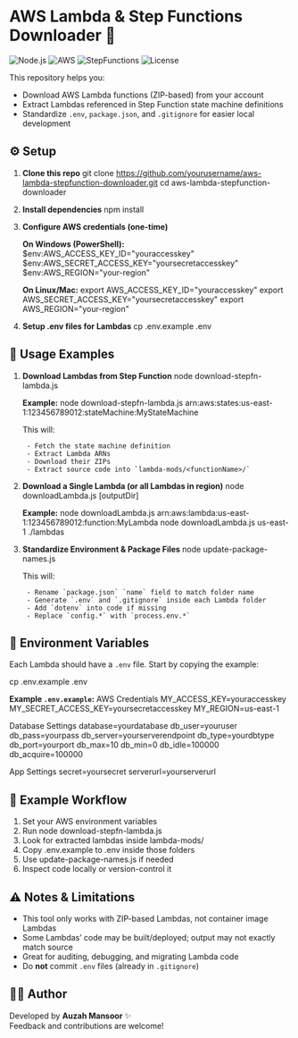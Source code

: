 # AWS Lambda & Step Functions Downloader 🚀

![Node.js](https://img.shields.io/badge/Node.js-18+-green?logo=node.js)
![AWS](https://img.shields.io/badge/AWS-Lambda-orange?logo=amazonaws)
![StepFunctions](https://img.shields.io/badge/AWS-Step_Functions-blue?logo=amazonaws)
![License](https://img.shields.io/badge/License-MIT-yellow)

This repository helps you:

- Download AWS Lambda functions (ZIP-based) from your account  
- Extract Lambdas referenced in Step Function state machine definitions  
- Standardize `.env`, `package.json`, and `.gitignore` for easier local development

## ⚙️ Setup

1. **Clone this repo**
   git clone https://github.com/yourusername/aws-lambda-stepfunction-downloader.git
   cd aws-lambda-stepfunction-downloader

2. **Install dependencies**
   npm install

3. **Configure AWS credentials (one-time)**

   **On Windows (PowerShell):**
   $env:AWS_ACCESS_KEY_ID="youraccesskey"
   $env:AWS_SECRET_ACCESS_KEY="yoursecretaccesskey"
   $env:AWS_REGION="your-region"

   **On Linux/Mac:**
   export AWS_ACCESS_KEY_ID="youraccesskey"
   export AWS_SECRET_ACCESS_KEY="yoursecretaccesskey"
   export AWS_REGION="your-region"

4. **Setup .env files for Lambdas**
   cp .env.example .env

## 🚀 Usage Examples

1. **Download Lambdas from Step Function**
    node download-stepfn-lambda.js <stepFunctionArn>

    **Example:**
    node download-stepfn-lambda.js arn:aws:states:us-east-1:123456789012:stateMachine:MyStateMachine

    This will:

        - Fetch the state machine definition
        - Extract Lambda ARNs
        - Download their ZIPs   
        - Extract source code into `lambda-mods/<functionName>/`

2. **Download a Single Lambda (or all Lambdas in region)**
    node downloadLambda.js <FunctionNameOrRegion> [outputDir]

    **Example:**
    node downloadLambda.js arn:aws:lambda:us-east-1:123456789012:function:MyLambda
    node downloadLambda.js us-east-1 ./lambdas

3. **Standardize Environment & Package Files**
    node update-package-names.js

    This will:
    
        - Rename `package.json` `name` field to match folder name  
        - Generate `.env` and `.gitignore` inside each Lambda folder  
        - Add `dotenv` into code if missing
        - Replace `config.*` with `process.env.*`  

## 📝 Environment Variables

Each Lambda should have a `.env` file. Start by copying the example:

cp .env.example .env

**Example `.env.example`:**
AWS Credentials
MY_ACCESS_KEY=youraccesskey
MY_SECRET_ACCESS_KEY=yoursecretaccesskey
MY_REGION=us-east-1

Database Settings
database=yourdatabase
db_user=youruser
db_pass=yourpass
db_server=yourserverendpoint
db_type=yourdbtype
db_port=yourport
db_max=10
db_min=0
db_idle=100000
db_acquire=100000

App Settings
secret=yoursecret
serverurl=yourserverurl

## 🌟 Example Workflow

1. Set your AWS environment variables
2. Run node download-stepfn-lambda.js <YourStepFunctionArn>
3. Look for extracted lambdas inside lambda-mods/
4. Copy .env.example to .env inside those folders
5. Use update-package-names.js if needed
6. Inspect code locally or version-control it

## ⚠️ Notes & Limitations

- This tool only works with ZIP-based Lambdas, not container image Lambdas 
- Some Lambdas’ code may be built/deployed; output may not exactly match source
- Great for auditing, debugging, and migrating Lambda code  
- Do **not** commit `.env` files (already in `.gitignore`)  

## 👨‍💻 Author

Developed by **Auzah Mansoor** ✨  
Feedback and contributions are welcome!
